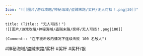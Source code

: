 ```yaml
---
Icon: "![[图片/游戏攻略/神秘海域/盗贼末路/奖杯/无人可挡！.png|30]]"
---
```

```ad-common-silver-trophy
title: (Title:: "无人可挡！")
![[图片/游戏攻略/神秘海域/盗贼末路/奖杯/无人可挡！.png|100]]

(Comment:: "在不被击败的情况下连续击败 100 名敌人")
```

#神秘海域/盗贼末路/奖杯 #奖杯 #奖杯/银
